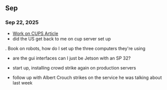 ## Sep
### Sep 22, 2025
- [Work on CUPS Article](https://github.com/richard-sebos/articles/blob/main/CUPS-Samba/12-Week-Plan/Week1/Day1.md) 
- did the US get back to me on cup server set up

. Book on robots, how do I set up the three computers they're using
- are the gui interfaces
can I just be Jetson with an SP 32?

- start up, installing crowd strike again on production servers
- follow up with Albert Crouch strikes on the service he was talking about last week

